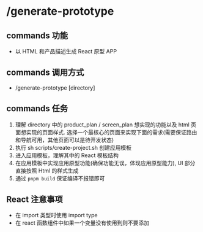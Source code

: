 # /generate-prototype

## commands 功能
- 以 HTML 和产品描述生成 React 原型 APP

## commands 调用方式
- /generate-prototype [directory]

## commands 任务
1. 理解 directory 中的 product_plan / screen_plan 想实现的功能以及 html 页面想实现的页面样式. 选择一个最核心的页面来实现下面的需求(需要保证路由和导航可用，其他页面可以是待开发状态)
2. 执行 sh scripts/create-project.sh 创建应用模板
3. 进入应用模板，理解其中的 React 模板结构
4. 在应用模板中实现应用原型功能(确保功能无误，体现应用原型能力), UI 部分直接按照 Html 的样式生成
5. 通过 `pnpm build` 保证编译不报错即可

## React 注意事项
- 在 import 类型时使用 import type
- 在 react 函数组件中如果一个变量没有使用到则不要添加
